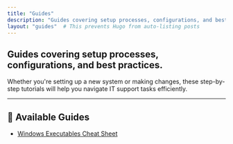 ```yaml
---
title: "Guides"
description: "Guides covering setup processes, configurations, and best practices."
layout: "guides"  # This prevents Hugo from auto-listing posts
---
```


## Guides covering setup processes, configurations, and best practices.  
Whether you're setting up a new system or making changes, these step-by-step tutorials will help you navigate IT support tasks efficiently.

---

## 📝 Available Guides

- [Windows Executables Cheat Sheet](/guides/win_executables/)